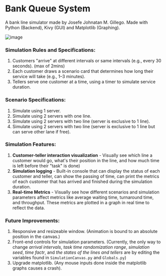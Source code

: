 # Bank Queue System

A bank line simulator made by Josefe Johnatan M. Gillego. Made with Python (Backend), Kivy (GUI) and Matplotlib (Graphing).

![image](https://github.com/user-attachments/assets/c50aa04f-6056-4672-b431-305515e4fa4a)


### Simulation Rules and Specifications:
1. Customers "arrive" at different intervals or same intervals (e.g., every 30 seconds). (max of 2mins)
2. Each customer draws a scenario card that determines how long their service will take (e.g., 1–3 minutes).
3. Tellers serve one customer at a time, using a timer to simulate service duration.

### Scenario Specifications:
1. Simulate using 1 server.
2. Simulate using 2 servers with one line.
3. Simulate using 2 servers with two line (server is exclusive to 1 line).
4. Simulate using 2 servers with two line (server is exclusive to 1 line but can serve other lane if free).

### Simulation Features:
1. **Customer-teller interaction visualization** - Visually see which line a customer would go, what's their position in the line, and how much time is left before their "task" is done)
2. **Simulation logging** - Built-in console that can display the status of each customer and teller, can show the passing of time, can print the metrics of each customer that has arrived and finished during the simulation duration.
3. **Real-time Metrics** - Visually see how different scenarios and simulation parameters affect metrics like average waiting time, turnaround time, and throughput. These metrics are plotted in a graph in real time to reflect the data.

### Future Improvements:
1. Responsive and resizeable window. (Animation is bound to an absolute position in the canvas.)
2. Front-end controls for simulation parameters. (Currently, the only way to change *arrival intervals*, *task time randomization range*, *simulation seed*, *time factr*, and *the states of the lines and tellers* are by editing the variables found in `SimulationCanvas.py` and `Globals.py`)
3. Upgrade matplotlib. (Any mouse inputs done inside the matplotlib graphs causes a crash).
